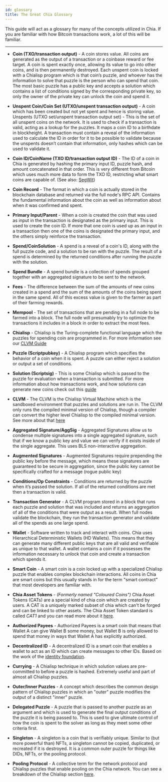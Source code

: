 ```yaml
---
id: glossary
title: The Great Chia Glossary
---
```


This guide will act as a glossary for many of the concepts utilized in Chia.
If you are familiar with how Bitcoin transactions work, a lot of this will be familiar.

---

<a id="coin" className="glossary-anchor" aria-hidden="true"></a>

* **Coin (TXO/transaction output)** - A coin stores value. All coins are generated as the output of a transaction or a coinbase reward or fee target. A coin is spent exactly once, allowing its value to go into other coins, and is then permanently destroyed. Each unspent coin is locked with a Chialisp program which is that coin’s puzzle, and whoever has the information to solve that puzzle is the person who can spend that coin. The most basic puzzle has a public key and accepts a solution which contains a list of conditions signed by the corresponding private key, so only the owner of the private key can unlock the coin and spend it.

<a id="unspent-coin" className="glossary-anchor" aria-hidden="true"></a>

* **Unspent Coin/Coin Set (UTXO/unspent transaction output)** - A coin which has been created but not yet spent and hence is storing value.
Unspents (UTXO set/unspent transaction output set) - This is the set of all unspent coins on the network. It is used to check if a transaction is valid, acting as a lookup for the puzzles. It maps a coin ID to a birthdate in blockheight. A transaction must contain a reveal of the information used to calculate the ID in order for it to be possible to validate because the unspents doesn’t contain that information, only hashes which can be used to validate it.

<a id="coin-id" className="glossary-anchor" aria-hidden="true"></a>

* **Coin ID/CoinName (TXO ID/transaction output ID)** - The ID of a coin in Chia is generated by hashing the primary input ID, puzzle hash, and amount concatenated in that order. This is very different from Bitcoin which uses much more data to form the TXO ID, restricting what smart coins are capable of. (See also: [SegWit](https://en.wikipedia.org/wiki/SegWit))

<a id="coin-record" className="glossary-anchor" aria-hidden="true"></a>

* **Coin Record** - The format in which a coin is actually stored in the blockchain database and returned via the full node's RPC API.  Contains the fundamental information about the coin as well as information about when it was confirmed and spent.

<a id="primary-input-parent" className="glossary-anchor" aria-hidden="true"></a>

* **Primary Input/Parent** - When a coin is created the coin that was used as input in the transaction is designated as the primary input. This is used to create the coin ID. If more that one coin is used up as an input in a transaction then one of the coins is designated the primary input, and the others simply reinforce the transaction.

<a id="spend-coinsolution" className="glossary-anchor" aria-hidden="true"></a>

* **Spend/CoinSolution** - A spend is a reveal of a coin's ID, along with the full puzzle code, and a solution to be ran with the puzzle. The result of a spend is determined by the returned conditions after running the puzzle with the solution.

<a id="spend-bundle" className="glossary-anchor" aria-hidden="true"></a>

* **Spend Bundle** - A spend bundle is a collection of spends grouped together with an aggregated signature to be sent to the network.

<a id="fees" className="glossary-anchor" aria-hidden="true"></a>

* **Fees** - The difference between the sum of the amounts of new coins created in a spend and the sum of the amounts of the coins being spent in the same spend. All of this excess value is given to the farmer as part of their farming rewards.

<a id="mempool" className="glossary-anchor" aria-hidden="true"></a>

* **Mempool** - The set of transactions that are pending in a full node to be farmed into a block.  The full node will presumably try to optimize the transactions it includes in a block in order to extract the most fees.

<a id="chialisp" className="glossary-anchor" aria-hidden="true"></a>

* **Chialisp** - Chialisp is the Turing-complete functional language which the puzzles for spending coin are programmed in. For more information see our [CLVM Guide](/docs/)

<a id="puzzle" className="glossary-anchor" aria-hidden="true"></a>

* **Puzzle (Scriptpubkey)** - A Chialisp program which specifies the behavior of a coin when it is spent. A puzzle can either reject a solution or output a set of conditions.

<a id="solution" className="glossary-anchor" aria-hidden="true"></a>

* **Solution (Scriptsig)** - This is some Chialisp which is passed to the puzzle for evaluation when a transaction is submitted. For more information about how transactions work, and how solutions can generate new coins check out this [guide](/docs/coins_spends_and_wallets)

<a id="clvm" className="glossary-anchor" aria-hidden="true"></a>

* **CLVM** - The CLVM is the Chialisp Virtual Machine which is the sandboxed environment that puzzles and solutions are run in. The CLVM only runs the compiled minimal version of Chialisp, though a compiler can convert the higher level Chialisp to the compiled minimal version. See more about that [here](/docs/high_level_lang)

<a id="aggregated-signature" className="glossary-anchor" aria-hidden="true"></a>

* **Aggregated Signature/AggSig** - Aggregated Signatures allow us to condense multiple signatures into a single aggregated signature, such that if we know a public key and value we can verify if it exists inside of the single aggregate. This uses BLS non-interactive aggregation.

<a id="augmented-signatures" className="glossary-anchor" aria-hidden="true"></a>

* **Augmented Signatures** - Augmented Signatures require prepending the public key before the message, which means these signatures are guaranteed to be secure in aggregation, since the public key cannot be specifically crafted for a message (rogue public key)

<a id="conditions" className="glossary-anchor" aria-hidden="true"></a>

* **Conditions/Op Constraints** - Conditions are returned by the puzzle when it’s passed the solution. If all of the returned conditions are met then a transaction is valid.

<a id="transaction-generator" className="glossary-anchor" aria-hidden="true"></a>

* **Transaction Generator** - A CLVM program stored in a block that runs each puzzle and solution that was included and returns an aggregation of all of the conditions that were output as a result.
When full nodes validate the blockchain, they run the transaction generator and validate all of the spends as one large spend.

<a id="wallet" className="glossary-anchor" aria-hidden="true"></a>

*  **Wallet** - Software written to track and interact with coins. Chia uses Hierarchical Deterministic Wallets (HD Wallets). This means that they can generate many different public keys that are all valid and verifiable as unique to that wallet. A wallet contains a coin if it possesses the information necessary to unlock that coin and create a transaction which spends it.

<a id="smart-coin" className="glossary-anchor" aria-hidden="true"></a>

* **Smart Coin** - A smart coin is a coin locked up with a specialized Chialisp puzzle that enables complex blockchain interactions. All coins in Chia are smart coins but this usually stands in for the term "smart contract" that most developers are familiar with.

<a id="chia-asset-tokens" className="glossary-anchor" aria-hidden="true"></a>

* **Chia Asset Tokens** - *(Formerly named "Coloured Coins")* Chia Asset Tokens (CATs) are a special kind of chia coin which are created by users. A CAT is a uniquely marked subset of chia which can't be forged and can be linked to other assets. The Chia Asset Token standard is called *CAT1* and you can read more about it [here](https://www.chia.net/2021/09/23/chia-token-standard-naming.en.html).

<a id="authorized-payees" className="glossary-anchor" aria-hidden="true"></a>

* **Authorized Payees** - Authorized Payees is a smart coin that means that Wallet A can give Wallet B some money, but Wallet B is only allowed to spend that money in ways that Wallet A has explicitly authorized.

<a id="decentralized-id" className="glossary-anchor" aria-hidden="true"></a>

* **Decentralized ID** - A decentralized ID is a smart coin that enables a wallet to act as an ID which can create messages to other IDs. Based on the work of the [identity foundation](https://identity.foundation/).

<a id="currying" className="glossary-anchor" aria-hidden="true"></a>

* **Currying** - A Chialisp technique in which solution values are pre-committed to before a puzzle is hashed.
Extremely useful and part of almost all Chialisp puzzles.

<a id="outer-inner-puzzles" className="glossary-anchor" aria-hidden="true"></a>

* **Outer/Inner Puzzles** - A concept which describes the common design pattern of Chialisp puzzles in which an "outer" puzzle modifies the output of a distinct "inner" puzzle.

<a id="delegated-puzzle" className="glossary-anchor" aria-hidden="true"></a>

* **Delegated Puzzle** - A puzzle that is passed to another puzzle as an argument and which is used to generate the final output conditions of the puzzle it is being passed to. This is used to give ultimate control of how the coin is spent to the solver as long as they meet some other criteria first.

<a id="singleton" className="glossary-anchor" aria-hidden="true"></a>

* **Singleton** - A singleton is a coin that is verifiably unique. Similar to (but more powerful than) NFTs, a singleton cannot be copied, duplicated, or recreated if it is destroyed.
It is a common outer puzzle for things like DIDs, NFTs, or the pooling protocol.

<a id="pooling-protocol" className="glossary-anchor" aria-hidden="true"></a>

* **Pooling Protocol** - A collective term for the network protocol and Chialisp puzzles that enable pooling on the Chia network.  You can see a breakdown of the Chialisp section [here](/docs/puzzles/pooling).
